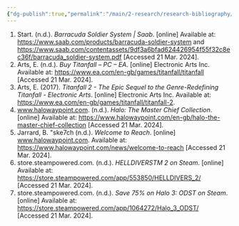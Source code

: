 ```yaml
---
{"dg-publish":true,"permalink":"/main/2-research/research-bibliography/"}
---
```



1. Start. (n.d.). _Barracuda Soldier System | Saab_. [online] Available at: https://www.saab.com/products/barracuda-soldier-system and https://www.saab.com/contentassets/9df3a6bfad624426954f55f32c8ec36f/barracuda_soldier-system.pdf [Accessed 21 Mar. 2024].
2. Arts, E. (n.d.). _Buy Titanfall – PC – EA_. [online] Electronic Arts Inc. Available at: https://www.ea.com/en-gb/games/titanfall/titanfall [Accessed 21 Mar. 2024].
3. Arts, E. (2017). _Titanfall 2 - The Epic Sequel to the Genre-Redefining Titanfall - Electronic Arts_. [online] Electronic Arts Inc. Available at: https://www.ea.com/en-gb/games/titanfall/titanfall-2.
4. www.halowaypoint.com. (n.d.). _Halo: The Master Chief Collection_. [online] Available at: https://www.halowaypoint.com/en-gb/halo-the-master-chief-collection [Accessed 21 Mar. 2024].
5. Jarrard, B. "ske7ch (n.d.). _Welcome to Reach_. [online] www.halowaypoint.com. Available at: https://www.halowaypoint.com/news/welcome-to-reach [Accessed 21 Mar. 2024].
6. store.steampowered.com. (n.d.). _HELLDIVERSTM 2 on Steam_. [online] Available at: https://store.steampowered.com/app/553850/HELLDIVERS_2/ [Accessed 21 Mar. 2024].
7. store.steampowered.com. (n.d.). _Save 75% on Halo 3: ODST on Steam_. [online] Available at: https://store.steampowered.com/app/1064272/Halo_3_ODST/ [Accessed 21 Mar. 2024].

‌

